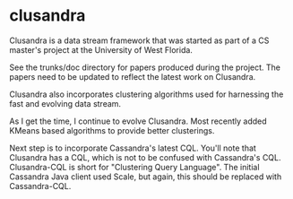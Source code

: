 clusandra
=========

Clusandra is a data stream framework that was started as part of a CS master's project at the University of West Florida. 

See the trunks/doc directory for papers produced during the project. The papers need to be updated to reflect the 
latest work on Clusandra. 

Clusandra also incorporates clustering algorithms used for harnessing the fast and evolving data stream. 

As I get the time, I continue to evolve Clusandra. Most recently added KMeans based algorithms to provide better
clusterings. 

Next step is to incorporate Cassandra's latest CQL. You'll note that Clusandra has a CQL, which is not to be confused 
with Cassandra's CQL. Clusandra-CQL is short for "Clustering Query Language". The initial Cassandra Java client used 
Scale, but again, this should be replaced with Cassandra-CQL. 

